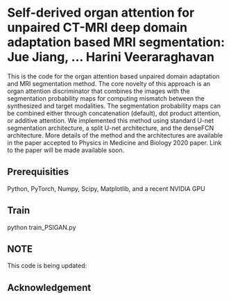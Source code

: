 # Self-derived organ attention for unpaired CT-MRI deep domain adaptation based MRI segmentation: Jue Jiang, ... Harini Veeraraghavan
This is the code for the organ attention based unpaired domain adaptation and MRI segmentation method. The core novelty of this approach is an organ attention discriminator that combines the images with the segmentation probability maps for computing mismatch between the synthesized and target modalities. The segmentation probability maps can be combined either through concatenation (default), dot product attention, or additive attention. We implemented this method using standard U-net segmentation architecture, a split U-net architecture, and the denseFCN architecture. More details of the method and the architectures are available in the paper accepted to Physics in Medicine and Biology 2020 paper. Link to the paper will be made available soon. 

## Prerequisities
Python, PyTorch, Numpy, Scipy, Matplotlib, and a recent NVIDIA GPU
## Train
python train_PSIGAN.py
## NOTE
This code is being updated: 
## Acknowledgement

